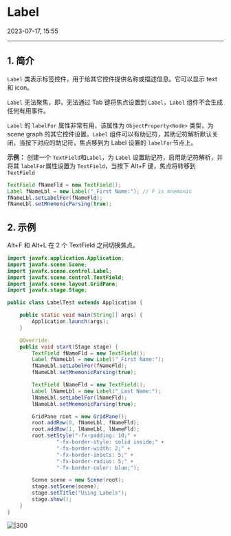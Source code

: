 # Label

2023-07-17, 15:55
****
## 1. 简介

`Label` 类表示标签控件，用于给其它控件提供名称或描述信息。它可以显示 text 和 icon。

`Label` 无法聚焦，即，无法通过 Tab 键将焦点设置到 `Label`，`Label` 组件不会生成任何有用事件。

`Label` 的 `labelFor` 属性非常有用，该属性为 `ObjectProperty<Node>` 类型，为 scene graph 的其它控件设置。`Label` 组件可以有助记符，其助记符解析默认关闭，当按下对应的助记符，焦点移到为 Label 设置的 `labelFor`节点上。

**示例：** 创建一个 `TextField`和`Label`，为 `Label` 设置助记符，启用助记符解析，并将其 `labelFor`属性设置为 `TextField`，当按下 Alt+F 键，焦点将转移到 `TextField`

```java
TextField fNameFld = new TextField();
Label fNameLbl = new Label("_First Name:"); // F is mnemonic
fNameLbl.setLabelFor(fNameFld);
fNameLbl.setMnemonicParsing(true);
```

## 2. 示例

Alt+F 和 Alt+L 在 2 个 TextField 之间切换焦点。

```java
import javafx.application.Application;
import javafx.scene.Scene;
import javafx.scene.control.Label;
import javafx.scene.control.TextField;
import javafx.scene.layout.GridPane;
import javafx.stage.Stage;

public class LabelTest extends Application {

    public static void main(String[] args) {
        Application.launch(args);
    }

    @Override
    public void start(Stage stage) {
        TextField fNameFld = new TextField();
        Label fNameLbl = new Label("_First Name:");
        fNameLbl.setLabelFor(fNameFld);
        fNameLbl.setMnemonicParsing(true);

        TextField lNameFld = new TextField();
        Label lNameLbl = new Label("_Last Name:");
        lNameLbl.setLabelFor(lNameFld);
        lNameLbl.setMnemonicParsing(true);

        GridPane root = new GridPane();
        root.addRow(0, fNameLbl, fNameFld);
        root.addRow(1, lNameLbl, lNameFld);
        root.setStyle("-fx-padding: 10;" +
                "-fx-border-style: solid inside;" +
                "-fx-border-width: 2;" +
                "-fx-border-insets: 5;" +
                "-fx-border-radius: 5;" +
                "-fx-border-color: blue;");

        Scene scene = new Scene(root);
        stage.setScene(scene);
        stage.setTitle("Using Labels");
        stage.show();
    }
}
```

![|300](Pasted%20image%2020230717155451.png)

